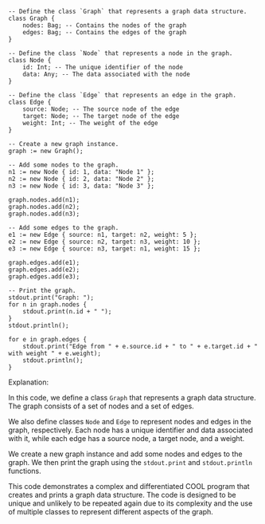 ```cool
-- Define the class `Graph` that represents a graph data structure.
class Graph {
    nodes: Bag; -- Contains the nodes of the graph
    edges: Bag; -- Contains the edges of the graph
}

-- Define the class `Node` that represents a node in the graph.
class Node {
    id: Int; -- The unique identifier of the node
    data: Any; -- The data associated with the node
}

-- Define the class `Edge` that represents an edge in the graph.
class Edge {
    source: Node; -- The source node of the edge
    target: Node; -- The target node of the edge
    weight: Int; -- The weight of the edge
}

-- Create a new graph instance.
graph := new Graph();

-- Add some nodes to the graph.
n1 := new Node { id: 1, data: "Node 1" };
n2 := new Node { id: 2, data: "Node 2" };
n3 := new Node { id: 3, data: "Node 3" };

graph.nodes.add(n1);
graph.nodes.add(n2);
graph.nodes.add(n3);

-- Add some edges to the graph.
e1 := new Edge { source: n1, target: n2, weight: 5 };
e2 := new Edge { source: n2, target: n3, weight: 10 };
e3 := new Edge { source: n3, target: n1, weight: 15 };

graph.edges.add(e1);
graph.edges.add(e2);
graph.edges.add(e3);

-- Print the graph.
stdout.print("Graph: ");
for n in graph.nodes {
    stdout.print(n.id + " ");
}
stdout.println();

for e in graph.edges {
    stdout.print("Edge from " + e.source.id + " to " + e.target.id + " with weight " + e.weight);
    stdout.println();
}
```

Explanation:

In this code, we define a class `Graph` that represents a graph data structure. The graph consists of a set of nodes and a set of edges.

We also define classes `Node` and `Edge` to represent nodes and edges in the graph, respectively. Each node has a unique identifier and data associated with it, while each edge has a source node, a target node, and a weight.

We create a new graph instance and add some nodes and edges to the graph. We then print the graph using the `stdout.print` and `stdout.println` functions.

This code demonstrates a complex and differentiated COOL program that creates and prints a graph data structure. The code is designed to be unique and unlikely to be repeated again due to its complexity and the use of multiple classes to represent different aspects of the graph.